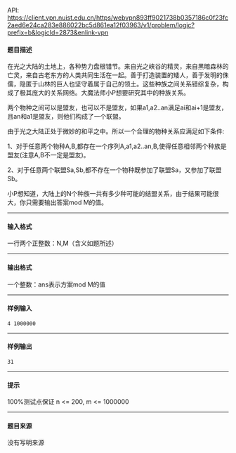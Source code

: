 API: https://client.vpn.nuist.edu.cn/https/webvpn893ff9021738b0357186c0f23fc2aed6e24ca283e886022bc5d861ea12f03963/v1/problem/logic?prefix=b&logicId=2873&enlink-vpn

#### 题目描述

在光之大陆的土地上，各种势力盘根错节。来自光之峡谷的精灵，来自黑暗森林的亡灵，来自古老东方的人类共同生活在一起。善于打造装置的矮人，善于发明的侏儒，隐匿于山林的巨人也坚守着属于自己的领土。这些种族之间关系错综复杂，构成了极其庞大的关系网络。大魔法师小P想要研究其中的种族关系。

两个物种之间可以是盟友，也可以不是盟友，如果a1,a2..an满足ai和ai+1是盟友，且an和a1是盟友，则他们构成了一个联盟。

由于光之大陆正处于微妙的和平之中。所以一个合理的物种关系应满足如下条件:

1、对于任意两个物种A,B,都存在一个序列A,a1,a2..an,B,使得任意相邻两个种族是盟友(注意A,B不一定是盟友)。

2、对于任意两个联盟Sa,Sb,都不存在一个物种既参加了联盟Sa，又参加了联盟Sb。

小P想知道，大陆上的N个种族一共有多少种可能的结盟关系，由于结果可能很大，你只需要输出答案mod M的值。

---

#### 输入格式

一行两个正整数：N,M（含义如题所述）

---

#### 输出格式

一个整数：ans表示方案mod M的值

---

#### 样例输入
```
4 1000000
```

---

#### 样例输出
```
31
```

---

#### 提示

100%测试点保证 n <= 200, m <= 1000000

---

#### 题目来源

没有写明来源